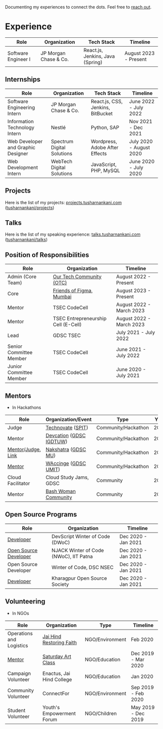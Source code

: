 Documenting my experiences to connect the dots. Feel free to [reach out](http://about.tusharnankani.com/). 

# Experience

| Role | Organization | Tech Stack | Timeline |
|---|---|---|---|
| Software Engineer I | JP Morgan Chase & Co. | React.js, Jenkins, Java (Spring) | August 2023 - Present |


## Internships

| Role | Organization | Tech Stack | Timeline |
|---|---|---|---|
| Software Engineering Intern | JP Morgan Chase & Co. | React.js, CSS, Jenkins, BitBucket | June 2022 - July 2022 |
| Information Technology Intern | Nestlé | Python, SAP | Nov 2021 - Dec 2021 |
| Web Developer and Graphic Designer | Spectrum Digital Solutions | Wordpress, Adobe After Effects | July 2020 - August 2020 |
| Web Development Intern | WebTech Digital Solutions | JavaScript, PHP, MySQL | June 2020 - July 2020 |

## Projects

Here is the list of my projects: [projects.tusharnankani.com](https://tusharnankani.github.io/projects) ([tusharnankani/projects](https://github.com/tusharnankani/projects))

## Talks

Here is the list of my speaking experience: [talks.tusharnankani.com](https://talks.tusharnankani.com) ([tusharnankani/talks](https://github.com/tusharnankani/talks))

## Position of Responsibilities

| Role | Organization | Timeline |
|---|---|---|
| Admin (Core Team) | [Our Tech Community (OTC)](https://ourtech.community/) | August 2022 - Present | 
| Core | [Friends of Figma, Mumbai](https://friends.figma.com/mumbai) | August 2023 - Present | 
| Mentor | TSEC CodeCell | August 2022 - March 2023 | 
| Mentor | TSEC Entrepreneurship Cell (E-Cell) | August 2022 - March 2023 |
| Lead | GDSC TSEC | July 2021 - July 2022 | 
| Senior Committee Member | TSEC CodeCell | June 2021 - July 2022 | 
| Junior Committee Member | TSEC CodeCell | June 2020 - July 2021 | 

## Mentors 

- In Hackathons

| Role | Organization/Event | Type | Year | Misc. |
|---|---|---|---|---|
| Judge | [Technovate](https://technovate.devfolio.co) ([SPIT](https://technovate.rotaract3141.org)) | Community/Hackathon | 2023 | | 
| Mentor | [Devcation](https://devcation.live) ([GDSC IGDTUW](https://gdsc.community.dev/indira-gandhi-delhi-technical-university-for-women-delhi)) | Community/Hackathon | 2022 | 
| [Mentor](https://nakshatra.devfolio.co/#judges)/[Judge](https://www.linkedin.com/posts/gdscmu_nakshatra-google-mugdsc-activity-6898340415729229824-M5p5), [Link](https://nakshatra.devfolio.co/speakers-judges) | [Nakshatra](https://nakshatra.vercel.app/) ([GDSC MU](https://gdsc.community.dev/medi-caps-university-indore/)) | Community/Hackathon | 2022 | [YouTube Link](https://youtu.be/rh5CgOasLOs)
| [Mentor](https://www.linkedin.com/feed/update/urn:li:activity:6893598968316530688/) | [WAccinge](https://waccinge.netlify.app/) ([GDSC UMIT](https://gdsc.community.dev/usha-mittal-institute-of-technology-mumbai/)) | Community/Hackathon | 2022 | |
| Cloud Facilitator | Cloud Study Jams, GDSC | Community | 2022 | |
| Mentor | [Bash Woman Community](https://github.com/Bash-Woman-Community) | Community | 2021 | |

## Open Source Programs

| Role | Organization | Timeline |
|---|---|---|
| [Developer](https://drive.google.com/file/d/1ny2NpG1KlXnGqtTyeBJ5ZZXL1y5jFISY/view) | DevScript Winter of Code (DWoC) | Dec 2020 - Jan 2021 |
| [Open Source Developer](https://drive.google.com/file/d/1lQ3IXDC90XQl9zKHoEMjnGcwuvu2tha6/view) | NJACK Winter of Code (NWoC), IIT Patna | Dec 2020 - Jan 2021 |
| Open Source Developer | Winter of Code, DSC NSEC | Dec 2020 - Jan 2021 |
| [Developer](https://dev.to/tusharnankani/kwoc-kharagpur-winter-of-code-project-report-ic) | Kharagpur Open Source Society | Dec 2020 - Jan 2021 |

## Volunteering

- In NGOs

| Role | Organization | Type | Timeline |
|---|---|---|---|
| Operations and Logistics | [Jai Hind Restoring Faith](https://drive.google.com/file/d/1lX3QpTKzngR7qFr4xyEc57PShDiw6Ho7/view) | NGO/Environment | Feb 2020 |
| [Mentor](https://www.linkedin.com/posts/tusharnankani_saturdayartclass-volunteering-activity-6654763559576264704-9Keg) | [Saturday Art Class](https://saturdayartclass.com/) | NGO/Education | Dec 2019 - Mar 2020 |
| Campaign Volunteer | Enactus, Jai Hind College | NGO/Education | Jan 2020 |
| Community Volunteer | ConnectFor | NGO/Environment | Sep 2019 - Feb 2020 |
| Student Volunteer | Youth's Empowerment Forum | NGO/Children | May 2019 - Dec 2019 |
